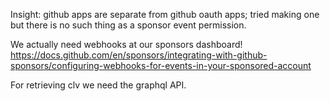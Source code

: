 Insight: github apps are separate from github oauth apps; tried making one but there is no such thing as a sponsor event permission.

We actually need webhooks at our sponsors dashboard!
https://docs.github.com/en/sponsors/integrating-with-github-sponsors/configuring-webhooks-for-events-in-your-sponsored-account

For retrieving clv we need the graphql API.
